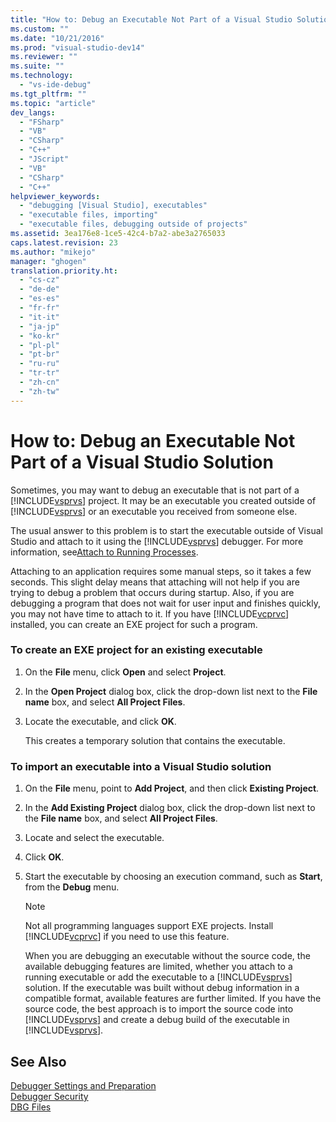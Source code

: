 ```yaml
---
title: "How to: Debug an Executable Not Part of a Visual Studio Solution"
ms.custom: ""
ms.date: "10/21/2016"
ms.prod: "visual-studio-dev14"
ms.reviewer: ""
ms.suite: ""
ms.technology: 
  - "vs-ide-debug"
ms.tgt_pltfrm: ""
ms.topic: "article"
dev_langs: 
  - "FSharp"
  - "VB"
  - "CSharp"
  - "C++"
  - "JScript"
  - "VB"
  - "CSharp"
  - "C++"
helpviewer_keywords: 
  - "debugging [Visual Studio], executables"
  - "executable files, importing"
  - "executable files, debugging outside of projects"
ms.assetid: 3ea176e8-1ce5-42c4-b7a2-abe3a2765033
caps.latest.revision: 23
ms.author: "mikejo"
manager: "ghogen"
translation.priority.ht: 
  - "cs-cz"
  - "de-de"
  - "es-es"
  - "fr-fr"
  - "it-it"
  - "ja-jp"
  - "ko-kr"
  - "pl-pl"
  - "pt-br"
  - "ru-ru"
  - "tr-tr"
  - "zh-cn"
  - "zh-tw"
---
```

# How to: Debug an Executable Not Part of a Visual Studio Solution
Sometimes, you may want to debug an executable that is not part of a [!INCLUDE[vsprvs](../code-quality/includes/vsprvs_md.md)] project. It may be an executable you created outside of [!INCLUDE[vsprvs](../code-quality/includes/vsprvs_md.md)] or an executable you received from someone else.  
  
 The usual answer to this problem is to start the executable outside of Visual Studio and attach to it using the [!INCLUDE[vsprvs](../code-quality/includes/vsprvs_md.md)] debugger. For more information, see[Attach to Running Processes](../debugger/attach-to-running-processes-with-the-visual-studio-debugger.md).  
  
 Attaching to an application requires some manual steps, so it takes a few seconds. This slight delay means that attaching will not help if you are trying to debug a problem that occurs during startup. Also, if you are debugging a program that does not wait for user input and finishes quickly, you may not have time to attach to it. If you have [!INCLUDE[vcprvc](../code-quality/includes/vcprvc_md.md)] installed, you can create an EXE project for such a program.  
  
### To create an EXE project for an existing executable  
  
1.  On the **File** menu, click **Open** and select **Project**.  
  
2.  In the **Open Project** dialog box, click the drop-down list next to the **File name** box, and select **All Project Files**.  
  
3.  Locate the executable, and click **OK**.  
  
     This creates a temporary solution that contains the executable.  
  
### To import an executable into a Visual Studio solution  
  
1.  On the **File** menu, point to **Add Project**, and then click **Existing Project**.  
  
2.  In the **Add Existing Project** dialog box, click the drop-down list next to the **File name** box, and select **All Project Files**.  
  
3.  Locate and select the executable.  
  
4.  Click **OK**.  
  
5.  Start the executable by choosing an execution command, such as **Start**, from the **Debug** menu.  
  
    > [!NOTE]
    >  Not all programming languages support EXE projects. Install [!INCLUDE[vcprvc](../code-quality/includes/vcprvc_md.md)] if you need to use this feature.  
  
     When you are debugging an executable without the source code, the available debugging features are limited, whether you attach to a running executable or add the executable to a [!INCLUDE[vsprvs](../code-quality/includes/vsprvs_md.md)] solution. If the executable was built without debug information in a compatible format, available features are further limited. If you have the source code, the best approach is to import the source code into [!INCLUDE[vsprvs](../code-quality/includes/vsprvs_md.md)] and create a debug build of the executable in [!INCLUDE[vsprvs](../code-quality/includes/vsprvs_md.md)].  
  
## See Also  
 [Debugger Settings and Preparation](../debugger/debugger-settings-and-preparation.md)   
 [Debugger Security](../debugger/debugger-security.md)   
 [DBG Files](http://msdn.microsoft.com/en-us/91e449e9-8b65-4123-960f-2107cd1f1cfd)